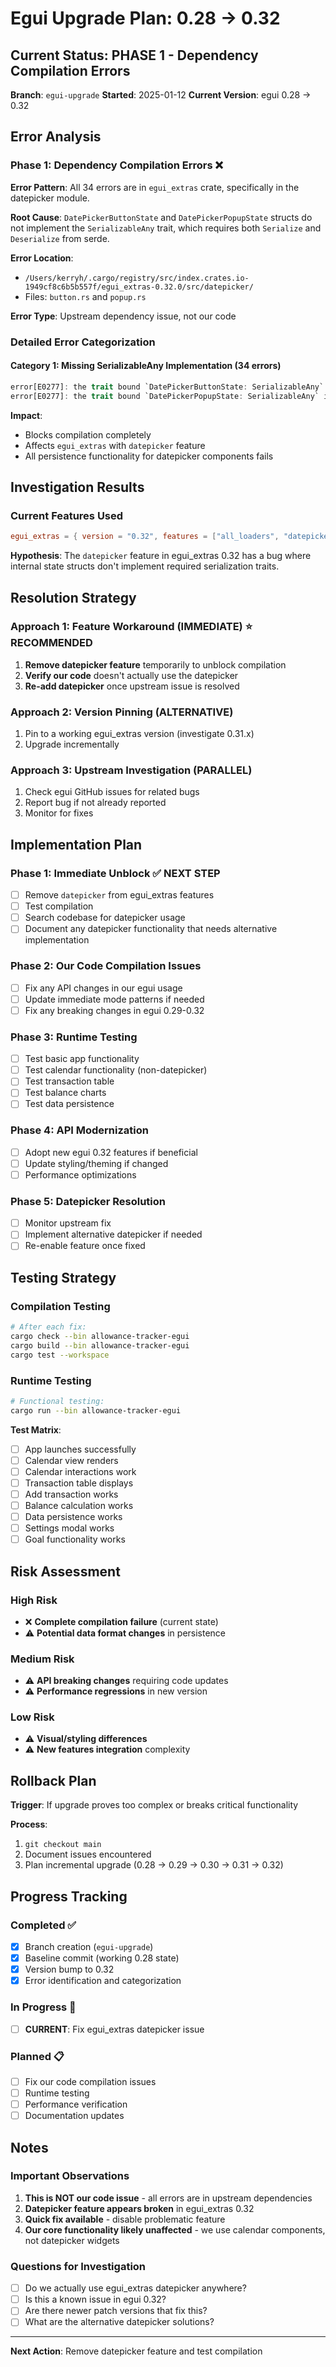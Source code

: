 # Egui Upgrade Plan: 0.28 → 0.32

## Current Status: PHASE 1 - Dependency Compilation Errors

**Branch**: `egui-upgrade`
**Started**: 2025-01-12
**Current Version**: egui 0.28 → 0.32

## Error Analysis

### Phase 1: Dependency Compilation Errors ❌

**Error Pattern**: All 34 errors are in `egui_extras` crate, specifically in the datepicker module.

**Root Cause**: `DatePickerButtonState` and `DatePickerPopupState` structs do not implement the `SerializableAny` trait, which requires both `Serialize` and `Deserialize` from serde.

**Error Location**: 
- `/Users/kerryh/.cargo/registry/src/index.crates.io-1949cf8c6b5b557f/egui_extras-0.32.0/src/datepicker/`
- Files: `button.rs` and `popup.rs`

**Error Type**: Upstream dependency issue, not our code

### Detailed Error Categorization

#### Category 1: Missing SerializableAny Implementation (34 errors)
```rust
error[E0277]: the trait bound `DatePickerButtonState: SerializableAny` is not satisfied
error[E0277]: the trait bound `DatePickerPopupState: SerializableAny` is not satisfied
```

**Impact**: 
- Blocks compilation completely
- Affects `egui_extras` with `datepicker` feature
- All persistence functionality for datepicker components fails

## Investigation Results

### Current Features Used
```toml
egui_extras = { version = "0.32", features = ["all_loaders", "datepicker", "image", "file"] }
```

**Hypothesis**: The `datepicker` feature in egui_extras 0.32 has a bug where internal state structs don't implement required serialization traits.

## Resolution Strategy

### Approach 1: Feature Workaround (IMMEDIATE) ⭐ **RECOMMENDED**
1. **Remove datepicker feature** temporarily to unblock compilation
2. **Verify our code** doesn't actually use the datepicker
3. **Re-add datepicker** once upstream issue is resolved

### Approach 2: Version Pinning (ALTERNATIVE)
1. Pin to a working egui_extras version (investigate 0.31.x)
2. Upgrade incrementally

### Approach 3: Upstream Investigation (PARALLEL)
1. Check egui GitHub issues for related bugs
2. Report bug if not already reported
3. Monitor for fixes

## Implementation Plan

### Phase 1: Immediate Unblock ✅ **NEXT STEP**
- [ ] Remove `datepicker` from egui_extras features
- [ ] Test compilation
- [ ] Search codebase for datepicker usage
- [ ] Document any datepicker functionality that needs alternative implementation

### Phase 2: Our Code Compilation Issues
- [ ] Fix any API changes in our egui usage
- [ ] Update immediate mode patterns if needed
- [ ] Fix any breaking changes in egui 0.29-0.32

### Phase 3: Runtime Testing
- [ ] Test basic app functionality
- [ ] Test calendar functionality (non-datepicker)
- [ ] Test transaction table
- [ ] Test balance charts
- [ ] Test data persistence

### Phase 4: API Modernization
- [ ] Adopt new egui 0.32 features if beneficial
- [ ] Update styling/theming if changed
- [ ] Performance optimizations

### Phase 5: Datepicker Resolution
- [ ] Monitor upstream fix
- [ ] Implement alternative datepicker if needed
- [ ] Re-enable feature once fixed

## Testing Strategy

### Compilation Testing
```bash
# After each fix:
cargo check --bin allowance-tracker-egui
cargo build --bin allowance-tracker-egui  
cargo test --workspace
```

### Runtime Testing
```bash
# Functional testing:
cargo run --bin allowance-tracker-egui
```

**Test Matrix**:
- [ ] App launches successfully
- [ ] Calendar view renders
- [ ] Calendar interactions work
- [ ] Transaction table displays
- [ ] Add transaction works
- [ ] Balance calculation works
- [ ] Data persistence works
- [ ] Settings modal works
- [ ] Goal functionality works

## Risk Assessment

### High Risk
- ❌ **Complete compilation failure** (current state)
- ⚠️ **Potential data format changes** in persistence

### Medium Risk  
- ⚠️ **API breaking changes** requiring code updates
- ⚠️ **Performance regressions** in new version

### Low Risk
- ⚠️ **Visual/styling differences** 
- ⚠️ **New features integration** complexity

## Rollback Plan

**Trigger**: If upgrade proves too complex or breaks critical functionality

**Process**:
1. `git checkout main` 
2. Document issues encountered
3. Plan incremental upgrade (0.28 → 0.29 → 0.30 → 0.31 → 0.32)

## Progress Tracking

### Completed ✅
- [x] Branch creation (`egui-upgrade`)
- [x] Baseline commit (working 0.28 state)
- [x] Version bump to 0.32
- [x] Error identification and categorization

### In Progress 🔄
- [ ] **CURRENT**: Fix egui_extras datepicker issue

### Planned 📋
- [ ] Fix our code compilation issues  
- [ ] Runtime testing
- [ ] Performance verification
- [ ] Documentation updates

## Notes

### Important Observations
1. **This is NOT our code issue** - all errors are in upstream dependencies
2. **Datepicker feature appears broken** in egui_extras 0.32
3. **Quick fix available** - disable problematic feature
4. **Our core functionality likely unaffected** - we use calendar components, not datepicker widgets

### Questions for Investigation
- [ ] Do we actually use egui_extras datepicker anywhere?
- [ ] Is this a known issue in egui 0.32?
- [ ] Are there newer patch versions that fix this?
- [ ] What are the alternative datepicker solutions?

---

**Next Action**: Remove datepicker feature and test compilation 